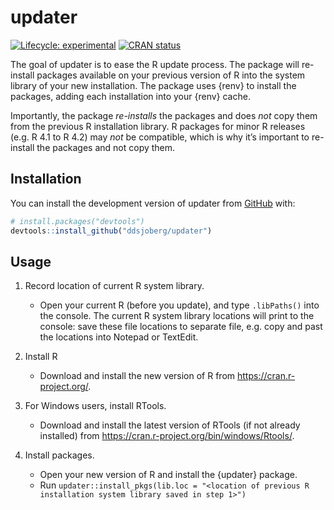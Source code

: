 
<!-- README.md is generated from README.Rmd. Please edit that file -->

# updater

<!-- badges: start -->

[![Lifecycle:
experimental](https://img.shields.io/badge/lifecycle-experimental-orange.svg)](https://lifecycle.r-lib.org/articles/stages.html#experimental)
[![CRAN
status](https://www.r-pkg.org/badges/version/updater)](https://CRAN.R-project.org/package=updater)
<!-- badges: end -->

The goal of updater is to ease the R update process. The package will
re-install packages available on your previous version of R into the
system library of your new installation. The package uses {renv} to
install the packages, adding each installation into your {renv} cache.

Importantly, the package *re-installs* the packages and does *not* copy
them from the previous R installation library. R packages for minor R
releases (e.g. R 4.1 to R 4.2) may *not* be compatible, which is why
it’s important to re-install the packages and not copy them.

## Installation

You can install the development version of updater from
[GitHub](https://github.com/) with:

``` r
# install.packages("devtools")
devtools::install_github("ddsjoberg/updater")
```

## Usage

1.  Record location of current R system library.

    -   Open your current R (before you update), and type `.libPaths()`
        into the console. The current R system library locations will
        print to the console: save these file locations to separate
        file, e.g. copy and past the locations into Notepad or TextEdit.

2.  Install R

    -   Download and install the new version of R from
        <https://cran.r-project.org/>.

3.  For Windows users, install RTools.

    -   Download and install the latest version of RTools (if not
        already installed) from
        <https://cran.r-project.org/bin/windows/Rtools/>.

4.  Install packages.

    -   Open your new version of R and install the {updater} package.
    -   Run
        `updater::install_pkgs(lib.loc = "<location of previous R installation system library saved in step 1>")`
